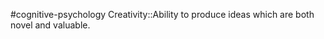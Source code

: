 #cognitive-psychology 
Creativity::Ability to produce ideas which are both novel and valuable.
<!--SR:!2024-04-09,2,230-->